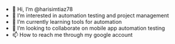 - 👋 Hi, I’m @harisimtiaz78
- 👀 I’m interested in automation testing and project management
- 🌱 I’m currently learning tools for automation
- 💞️ I’m looking to collaborate on mobile app automation testing
- 📫 How to reach me through my google account 

<!---
harisimtiaz78/harisimtiaz78 is a ✨ special ✨ repository because its `README.md` (this file) appears on your GitHub profile.
You can click the Preview link to take a look at your changes.
--->
